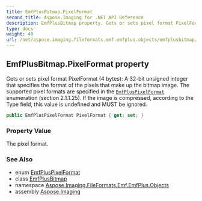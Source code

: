```yaml
---
title: EmfPlusBitmap.PixelFormat
second_title: Aspose.Imaging for .NET API Reference
description: EmfPlusBitmap property. Gets or sets pixel format PixelFormat 4 bytes A 32bit unsigned integer that specifies the format of the pixels that make up the bitmap image. The supported pixel formats are specified in the EmfPlusPixelFormat enumeration section 2.1.1.25. If the image is compressed according to the Type field this value is undefined and MUST be ignored
type: docs
weight: 40
url: /net/aspose.imaging.fileformats.emf.emfplus.objects/emfplusbitmap/pixelformat/
---
```

## EmfPlusBitmap.PixelFormat property

Gets or sets pixel format PixelFormat (4 bytes): A 32-bit unsigned integer that specifies the format of the pixels that make up the bitmap image. The supported pixel formats are specified in the [`EmfPlusPixelFormat`](../../../aspose.imaging.fileformats.emf.emfplus.consts/emfpluspixelformat/) enumeration (section 2.1.1.25). If the image is compressed, according to the Type field, this value is undefined and MUST be ignored.

```csharp
public EmfPlusPixelFormat PixelFormat { get; set; }
```

### Property Value

The pixel format.

### See Also

* enum [EmfPlusPixelFormat](../../../aspose.imaging.fileformats.emf.emfplus.consts/emfpluspixelformat/)
* class [EmfPlusBitmap](../)
* namespace [Aspose.Imaging.FileFormats.Emf.EmfPlus.Objects](../../emfplusbitmap/)
* assembly [Aspose.Imaging](../../../)


